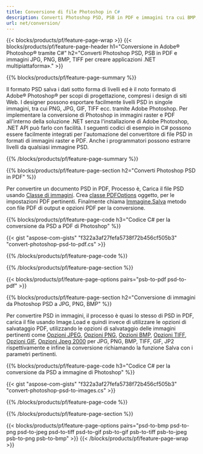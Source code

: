 ```yaml
---
title: Conversione di file Photoshop in C#
description: Converti Photoshop PSD, PSB in PDF e immagini tra cui BMP, JPG, PNG, TIFF con poche righe di codice C# tramite la libreria .NET.
url: net/conversion/
---
```


{{< blocks/products/pf/feature-page-wrap >}}
{{< blocks/products/pf/feature-page-header h1="Conversione in Adobe® Photoshop® tramite C#" h2="Converti Photoshop PSD, PSB in PDF e immagini JPG, PNG, BMP, TIFF per creare applicazioni .NET multipiattaforma»." >}}

{{% blocks/products/pf/feature-page-summary %}}

Il formato PSD salva i dati sotto forma di livelli ed è il noto formato di Adobe® Photoshop® per scopi di progettazione, compresi i design di siti Web. I designer possono esportare facilmente livelli PSD in singole immagini, tra cui PNG, JPG, GIF, TIFF ecc. tramite Adobe Photoshop. Per implementare la conversione di Photoshop in immagini raster e PDF all'interno della soluzione .NET senza l'installazione di Adobe Photoshop, .NET API può farlo con facilità. I seguenti codici di esempio in C# possono essere facilmente integrati per l'automazione del convertitore di file PSD in formati di immagini raster e PDF. Anche i programmatori possono estrarre livelli da qualsiasi immagine PSD.


{{% /blocks/products/pf/feature-page-summary %}}

{{% blocks/products/pf/feature-page-section h2="Converti Photoshop PSD in PDF" %}}

Per convertire un documento PSD in PDF, Processo è, Carica il file PSD usando [Classe di immagini](https://apireference.aspose.com/net/psd/aspose.psd/image). Crea [classe PDFOptions](https://apireference.aspose.com/net/psd/aspose.psd.imageoptions/pdfoptions) oggetto, per le impostazioni PDF pertinenti. Finalmente chiama [Immagine.Salva](https://apireference.aspose.com/net/psd/aspose.psd.image/save/methods/3) metodo con file PDF di output e opzioni PDF per la conversione.

{{% blocks/products/pf/feature-page-code h3="Codice C# per la conversione da PSD a PDF di Photoshop" %}}

{{< gist "aspose-com-gists" "f322a3af27fefa5738f72b456cf505b3" "convert-photoshop-psd-to-pdf.cs" >}}

{{% /blocks/products/pf/feature-page-code %}}

{{% /blocks/products/pf/feature-page-section %}}

{{< blocks/products/pf/feature-page-options pairs="psb-to-pdf psd-to-pdf" >}}

{{% blocks/products/pf/feature-page-section h2="Conversione di immagini da Photoshop PSD a JPG, PNG, BMP" %}}

Per convertire PSD in immagini, il processo è quasi lo stesso di PSD in PDF, carica il file usando Image.Load e quindi invece di utilizzare le opzioni di salvataggio PDF, utilizzando le opzioni di salvataggio delle immagini pertinenti come [Opzioni JPEG](https://apireference.aspose.com/net/psd/aspose.psd.imageoptions/jpegoptions), [Opzioni PNG](https://apireference.aspose.com/net/psd/aspose.psd.imageoptions/pngoptions),  [Opzioni BMP](https://apireference.aspose.com/net/psd/aspose.psd.imageoptions/bmpoptions), [Opzioni TIFF](https://apireference.aspose.com/net/psd/aspose.psd.imageoptions/tiffoptions),  [Opzioni GIF](https://apireference.aspose.com/net/psd/aspose.psd.imageoptions/gifoptions), [Opzioni Jpeg 2000](https://apireference.aspose.com/net/psd/aspose.psd.imageoptions/jpeg2000options) per JPG, PNG, BMP, TIFF, GIF, JP2 rispettivamente e infine la conversione richiamando la funzione Salva con i parametri pertinenti.


{{% blocks/products/pf/feature-page-code h3="Codice C# per la conversione da PSD a immagine di Photoshop" %}}

{{< gist "aspose-com-gists" "f322a3af27fefa5738f72b456cf505b3" "convert-photoshop-psd-to-images.cs" >}}

{{% /blocks/products/pf/feature-page-code %}}

{{% /blocks/products/pf/feature-page-section %}}

{{< blocks/products/pf/feature-page-options pairs="psd-to-bmp psd-to-png psd-to-jpeg psd-to-tiff psd-to-gif psb-to-gif psb-to-tiff psb-to-jpeg psb-to-png psb-to-bmp" >}}
{{< /blocks/products/pf/feature-page-wrap >}}
